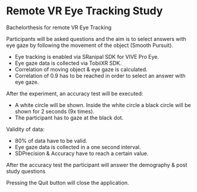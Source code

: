 # Remote VR Eye Tracking Study

Bachelorthesis for remote VR Eye Tracking

Participants will be asked questions and the aim is to select answers with eye gaze by following the movement of the object (Smooth Pursuit).
- Eye tracking is enabled via SRanipal SDK for VIVE Pro Eye.
- Eye gaze data is collected via TobiiXR SDK.
- Correlation of moving object & eye gaze is calculated.
- Correlation of 0.9 has to be reached in order to select an answer with eye gaze.

After the experiment, an accuracy test will be executed:
- A white circle will be shown. Inside the white circle a black circle will be shown for 2 seconds (9x times).
- The participant has to gaze at the black dot.

Validity of data:
- 80% of data have to be valid.
- Eye gaze data is collected in a one second interval.
- SDPrecision & Accuracy have to reach a certain value.

After the accuracy test the participant will answer the demography & post study questions

Pressing the Quit button will close the application.
